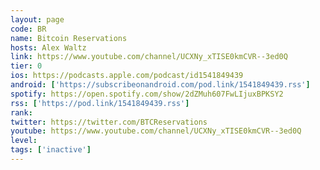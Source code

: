 ```yaml
---
layout: page
code: BR
name: Bitcoin Reservations
hosts: Alex Waltz
link: https://www.youtube.com/channel/UCXNy_xTISE0kmCVR--3ed0Q
tier: 0
ios: https://podcasts.apple.com/podcast/id1541849439
android: ['https://subscribeonandroid.com/pod.link/1541849439.rss']
spotify: https://open.spotify.com/show/2dZMuh607FwLIjuxBPKSY2
rss: ['https://pod.link/1541849439.rss']
rank: 
twitter: https://twitter.com/BTCReservations
youtube: https://www.youtube.com/channel/UCXNy_xTISE0kmCVR--3ed0Q
level: 
tags: ['inactive']
---
```

